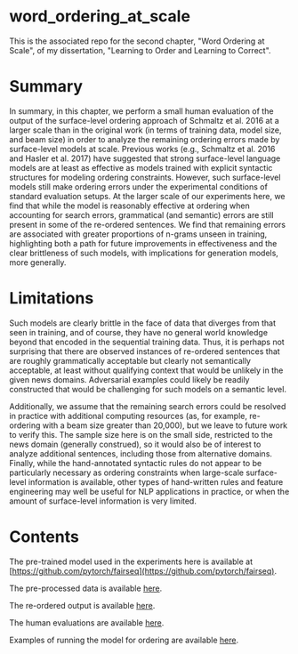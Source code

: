 # word_ordering_at_scale

This is the associated repo for the second chapter, "Word Ordering at Scale", of my dissertation, "Learning to Order and Learning to Correct".

# Summary

In summary, in this chapter, we perform a small human evaluation of the output of the surface-level ordering approach of Schmaltz et al. 2016 at a larger scale than in the original work (in terms of training data, model size, and beam size) in order to analyze the remaining ordering errors made by surface-level models at scale. Previous works (e.g., Schmaltz et al. 2016 and Hasler et al. 2017) have suggested that strong surface-level language models are at least as effective as models trained with explicit syntactic structures for modeling ordering constraints. However, such surface-level models still make ordering errors under the experimental conditions of standard evaluation setups. At the larger scale of our experiments here, we find that while the model is reasonably effective at ordering when accounting for search errors, grammatical (and semantic) errors are still present in some of the re-ordered sentences. We find that remaining errors are associated with greater proportions of n-grams unseen in training, highlighting both a path for future improvements in effectiveness and the clear brittleness of such models, with implications for generation models, more generally.

# Limitations

Such models are clearly brittle in the face of data that diverges from that seen in training, and of course, they have no general world knowledge beyond that encoded in the sequential training data. Thus, it is perhaps not surprising that there are observed instances of re-ordered sentences that are roughly grammatically acceptable but clearly not semantically acceptable, at least without qualifying context that would be unlikely in the given news domains. Adversarial examples could likely be readily constructed that would be challenging for such models on a semantic level.

Additionally, we assume that the remaining search errors could be resolved in practice with additional computing resources (as, for example, re-ordering with a beam size greater than 20,000), but we leave to future work to verify this. The sample size here is on the small side, restricted to the news domain (generally construed), so it would also be of interest to analyze additional sentences, including those from alternative domains. Finally, while the hand-annotated syntactic rules do not appear to be particularly necessary as ordering constraints when large-scale surface-level information is available, other types of hand-written rules and feature engineering may well be useful for NLP applications in practice, or when the amount of surface-level information is very limited.

# Contents

The pre-trained model used in the experiments here is available at [https://github.com/pytorch/fairseq](https://github.com/pytorch/fairseq).

The pre-processed data is available [here](data/).

The re-ordered output is available [here](output/).

The human evaluations are available [here](output_human_eval/).

Examples of running the model for ordering are available [here](notes/order/order.sh).
